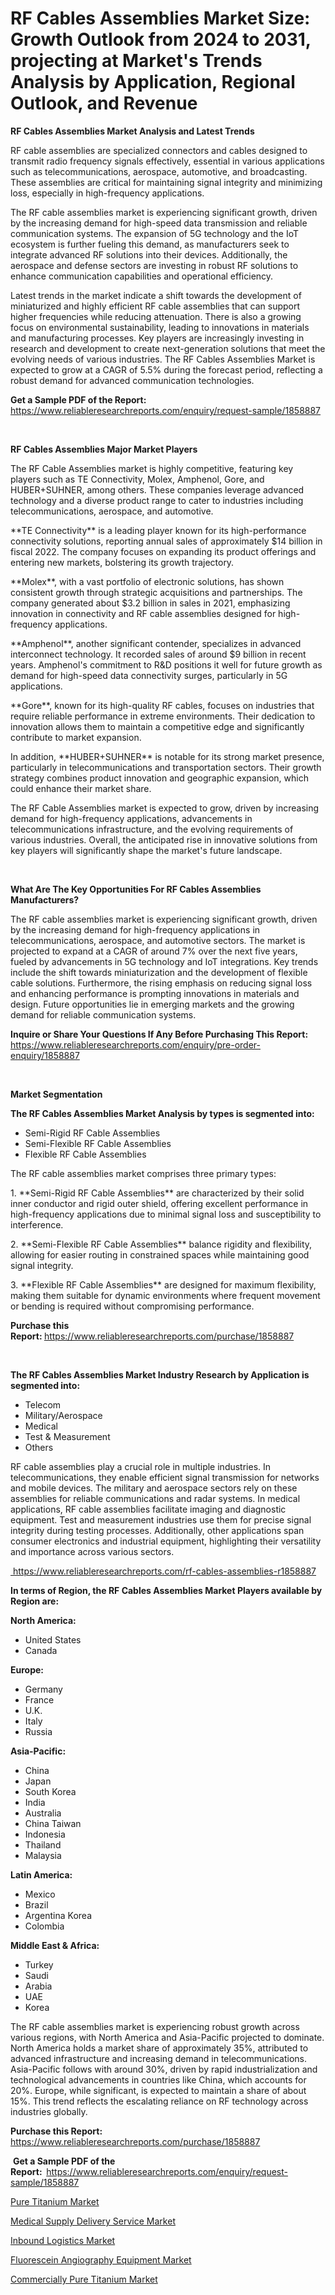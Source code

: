 <p><h1>RF Cables Assemblies Market Size: Growth Outlook from 2024 to 2031, projecting at Market's Trends Analysis by Application, Regional Outlook, and Revenue</h1></p><p><strong>RF Cables Assemblies Market Analysis and Latest Trends</strong></p>
<p><p>RF cable assemblies are specialized connectors and cables designed to transmit radio frequency signals effectively, essential in various applications such as telecommunications, aerospace, automotive, and broadcasting. These assemblies are critical for maintaining signal integrity and minimizing loss, especially in high-frequency applications.</p><p>The RF cable assemblies market is experiencing significant growth, driven by the increasing demand for high-speed data transmission and reliable communication systems. The expansion of 5G technology and the IoT ecosystem is further fueling this demand, as manufacturers seek to integrate advanced RF solutions into their devices. Additionally, the aerospace and defense sectors are investing in robust RF solutions to enhance communication capabilities and operational efficiency.</p><p>Latest trends in the market indicate a shift towards the development of miniaturized and highly efficient RF cable assemblies that can support higher frequencies while reducing attenuation. There is also a growing focus on environmental sustainability, leading to innovations in materials and manufacturing processes. Key players are increasingly investing in research and development to create next-generation solutions that meet the evolving needs of various industries. The RF Cables Assemblies Market is expected to grow at a CAGR of 5.5% during the forecast period, reflecting a robust demand for advanced communication technologies.</p></p>
<p><strong>Get a Sample PDF of the Report:&nbsp;</strong> <a href="https://www.reliableresearchreports.com/enquiry/request-sample/1858887?utm_campaign=9&utm_medium=2&utm_source=Github&utm_content=ia&utm_term=11112024&utm_id=rf-cables-assemblies">https://www.reliableresearchreports.com/enquiry/request-sample/1858887</a></p>
<p>&nbsp;</p>
<p><strong>RF Cables Assemblies Major Market Players</strong></p>
<p><p>The RF Cable Assemblies market is highly competitive, featuring key players such as TE Connectivity, Molex, Amphenol, Gore, and HUBER+SUHNER, among others. These companies leverage advanced technology and a diverse product range to cater to industries including telecommunications, aerospace, and automotive.</p><p>**TE Connectivity** is a leading player known for its high-performance connectivity solutions, reporting annual sales of approximately $14 billion in fiscal 2022. The company focuses on expanding its product offerings and entering new markets, bolstering its growth trajectory.</p><p>**Molex**, with a vast portfolio of electronic solutions, has shown consistent growth through strategic acquisitions and partnerships. The company generated about $3.2 billion in sales in 2021, emphasizing innovation in connectivity and RF cable assemblies designed for high-frequency applications.</p><p>**Amphenol**, another significant contender, specializes in advanced interconnect technology. It recorded sales of around $9 billion in recent years. Amphenol's commitment to R&D positions it well for future growth as demand for high-speed data connectivity surges, particularly in 5G applications.</p><p>**Gore**, known for its high-quality RF cables, focuses on industries that require reliable performance in extreme environments. Their dedication to innovation allows them to maintain a competitive edge and significantly contribute to market expansion.</p><p>In addition, **HUBER+SUHNER** is notable for its strong market presence, particularly in telecommunications and transportation sectors. Their growth strategy combines product innovation and geographic expansion, which could enhance their market share.</p><p>The RF Cable Assemblies market is expected to grow, driven by increasing demand for high-frequency applications, advancements in telecommunications infrastructure, and the evolving requirements of various industries. Overall, the anticipated rise in innovative solutions from key players will significantly shape the market's future landscape.</p></p>
<p>&nbsp;</p>
<p><strong>What Are The Key Opportunities For RF Cables Assemblies Manufacturers?</strong></p>
<p><p>The RF cable assemblies market is experiencing significant growth, driven by the increasing demand for high-frequency applications in telecommunications, aerospace, and automotive sectors. The market is projected to expand at a CAGR of around 7% over the next five years, fueled by advancements in 5G technology and IoT integrations. Key trends include the shift towards miniaturization and the development of flexible cable solutions. Furthermore, the rising emphasis on reducing signal loss and enhancing performance is prompting innovations in materials and design. Future opportunities lie in emerging markets and the growing demand for reliable communication systems.</p></p>
<p><strong>Inquire or Share Your Questions If Any Before Purchasing This Report:</strong> <a href="https://www.reliableresearchreports.com/enquiry/pre-order-enquiry/1858887?utm_campaign=9&utm_medium=2&utm_source=Github&utm_content=ia&utm_term=11112024&utm_id=rf-cables-assemblies">https://www.reliableresearchreports.com/enquiry/pre-order-enquiry/1858887</a></p>
<p>&nbsp;</p>
<p><strong>Market Segmentation</strong></p>
<p><strong>The RF Cables Assemblies Market Analysis by types is segmented into:</strong></p>
<p><ul><li>Semi-Rigid RF Cable Assemblies</li><li>Semi-Flexible RF Cable Assemblies</li><li>Flexible RF Cable Assemblies</li></ul></p>
<p><p>The RF cable assemblies market comprises three primary types: </p><p>1. **Semi-Rigid RF Cable Assemblies** are characterized by their solid inner conductor and rigid outer shield, offering excellent performance in high-frequency applications due to minimal signal loss and susceptibility to interference.</p><p>2. **Semi-Flexible RF Cable Assemblies** balance rigidity and flexibility, allowing for easier routing in constrained spaces while maintaining good signal integrity.</p><p>3. **Flexible RF Cable Assemblies** are designed for maximum flexibility, making them suitable for dynamic environments where frequent movement or bending is required without compromising performance.</p></p>
<p><strong>Purchase this Report:&nbsp;</strong><a href="https://www.reliableresearchreports.com/purchase/1858887?utm_campaign=9&utm_medium=2&utm_source=Github&utm_content=ia&utm_term=11112024&utm_id=rf-cables-assemblies">https://www.reliableresearchreports.com/purchase/1858887</a></p>
<p>&nbsp;</p>
<p><strong>The RF Cables Assemblies Market Industry Research by Application is segmented into:</strong></p>
<p><ul><li>Telecom</li><li>Military/Aerospace</li><li>Medical</li><li>Test & Measurement</li><li>Others</li></ul></p>
<p><p>RF cable assemblies play a crucial role in multiple industries. In telecommunications, they enable efficient signal transmission for networks and mobile devices. The military and aerospace sectors rely on these assemblies for reliable communications and radar systems. In medical applications, RF cable assemblies facilitate imaging and diagnostic equipment. Test and measurement industries use them for precise signal integrity during testing processes. Additionally, other applications span consumer electronics and industrial equipment, highlighting their versatility and importance across various sectors.</p></p>
<p><a href="https://www.reliableresearchreports.com/rf-cables-assemblies-r1858887?utm_campaign=9&utm_medium=2&utm_source=Github&utm_content=ia&utm_term=11112024&utm_id=rf-cables-assemblies">&nbsp;https://www.reliableresearchreports.com/rf-cables-assemblies-r1858887</a></p>
<p><strong>In terms of Region, the RF Cables Assemblies Market Players available by Region are:</strong></p>
<p>
    <p> <strong> North America: </strong>
        <ul>
            <li>United States</li>
            <li>Canada</li>
        </ul>
        </p> 
    <p> <strong> Europe: </strong>
        <ul>
            <li>Germany</li>
            <li>France</li>
            <li>U.K.</li>
            <li>Italy</li>
            <li>Russia</li>
        </ul>
        </p> 
    <p> <strong> Asia-Pacific: </strong>
        <ul>
            <li>China</li>
            <li>Japan</li>
            <li>South Korea</li>
            <li>India</li>
            <li>Australia</li>
            <li>China Taiwan</li>
            <li>Indonesia</li>
            <li>Thailand</li>
            <li>Malaysia</li>
        </ul>
        </p> 
    <p> <strong> Latin America: </strong>
        <ul>
            <li>Mexico</li>
            <li>Brazil</li>
            <li>Argentina Korea</li>
            <li>Colombia</li>
        </ul>
        </p> 
    <p> <strong> Middle East & Africa: </strong>
        <ul>
            <li>Turkey</li>
            <li>Saudi</li>
            <li>Arabia</li>
            <li>UAE</li>
            <li>Korea</li>
        </ul>
    </p>
    </p>
<p><p>The RF cable assemblies market is experiencing robust growth across various regions, with North America and Asia-Pacific projected to dominate. North America holds a market share of approximately 35%, attributed to advanced infrastructure and increasing demand in telecommunications. Asia-Pacific follows with around 30%, driven by rapid industrialization and technological advancements in countries like China, which accounts for 20%. Europe, while significant, is expected to maintain a share of about 15%. This trend reflects the escalating reliance on RF technology across industries globally.</p></p>
<p><strong>Purchase this Report: </strong><a href="https://www.reliableresearchreports.com/purchase/1858887?utm_campaign=9&utm_medium=2&utm_source=Github&utm_content=ia&utm_term=11112024&utm_id=rf-cables-assemblies">https://www.reliableresearchreports.com/purchase/1858887</a></p>
<p>&nbsp;<strong>Get a Sample PDF of the Report:&nbsp;&nbsp;</strong><a href="https://www.reliableresearchreports.com/enquiry/request-sample/1858887?utm_campaign=9&utm_medium=2&utm_source=Github&utm_content=ia&utm_term=11112024&utm_id=rf-cables-assemblies">https://www.reliableresearchreports.com/enquiry/request-sample/1858887</a></p>
<p><strong></strong></p>
<p><p><a href="https://github.com/Annahawkins697/Market-Research-Report-List-1/blob/main/pure-titanium-market.md?utm_campaign=9&utm_medium=2&utm_source=Github&utm_content=ia&utm_term=11112024&utm_id=rf-cables-assemblies">Pure Titanium Market</a></p><p><a href="https://www.linkedin.com/pulse/global-medical-supply-delivery-service-market-exploring-share-9mmdc?utm_campaign=9&utm_medium=2&utm_source=Github&utm_content=ia&utm_term=11112024&utm_id=rf-cables-assemblies">Medical Supply Delivery Service Market</a></p><p><a href="https://www.linkedin.com/pulse/inbound-logistics-market-outlook-forecast-from-2024-2031-westboro-sayjc?utm_campaign=9&utm_medium=2&utm_source=Github&utm_content=ia&utm_term=11112024&utm_id=rf-cables-assemblies">Inbound Logistics Market</a></p><p><a href="https://issuu.com/reportprime-2/docs/fluorescein-angiography-equipment-m_67c4aabf60ec60?utm_campaign=9&utm_medium=2&utm_source=Github&utm_content=ia&utm_term=11112024&utm_id=rf-cables-assemblies">Fluorescein Angiography Equipment Market</a></p><p><a href="https://github.com/WashimHussain441/Market-Research-Report-List-1/blob/main/commercially-pure-titanium-market.md?utm_campaign=9&utm_medium=2&utm_source=Github&utm_content=ia&utm_term=11112024&utm_id=rf-cables-assemblies">Commercially Pure Titanium Market</a></p></p>
